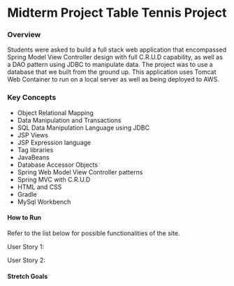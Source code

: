 # Midterm Project Table Tennis Project

### Overview
Students were asked to build a full stack web application that encompassed Spring Model View Controller design with full C.R.U.D capability, as well as a DAO pattern using JDBC to manipulate data. The project was to use a database that we built from the ground up. This application uses Tomcat Web Container to run on a local server as well as being deployed to AWS.


### Key Concepts

* Object Relational Mapping
* Data Manipulation and Transactions
* SQL Data Manipulation Language using JDBC
* JSP Views
* JSP Expression language
* Tag libraries
* JavaBeans
* Database Accessor Objects
* Spring Web Model View Controller patterns
* Spring MVC with C.R.U.D
* HTML and CSS
* Gradle
* MySql Workbench



#### How to Run
Refer to the list below for possible functionalities of the site.

 User Story 1:


 User Story 2:





#### Stretch Goals
